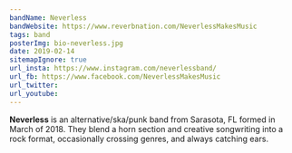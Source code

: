 ```yaml
---
bandName: Neverless
bandWebsite: https://www.reverbnation.com/NeverlessMakesMusic
tags: band
posterImg: bio-neverless.jpg
date: 2019-02-14
sitemapIgnore: true
url_insta: https://www.instagram.com/neverlessband/
url_fb: https://www.facebook.com/NeverlessMakesMusic
url_twitter:
url_youtube: 
---
```

**Neverless** is an alternative/ska/punk band from Sarasota, FL formed in March 
of 2018. They blend a horn section and creative songwriting into a rock format, 
occasionally crossing genres, and always catching ears.


